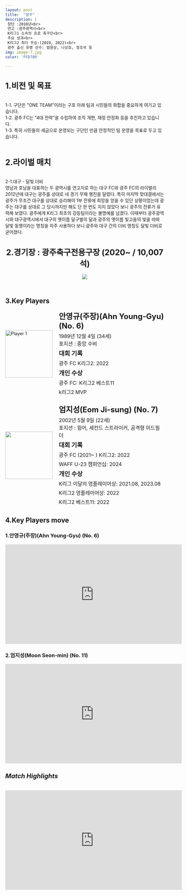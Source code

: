 ```yaml
---
layout: post
title:  "광주"
description: |
 창단 :2010년<br>
 연고 :광주광역시<br>
 K리그1 소속의 프로 축구단<br>
 주요 성과<br>
 K리그2 최다 우승:(2019, 2022)<br>
 광주 출신 유명 선수: 엄원상, 나상호, 정조국 등 
img: image-7.jpg
color: 'FFD700'

---
```

<html>
<head>
  <title>Hyundai Motors Jeonbuk</title>
  <style>
    .player-info {
      display: flex;
      align-items: center;
      margin-bottom: 20px;
    }
    .player-info img {
      width: 150px;
      height: 150px;
      margin-right: 20px;
    }
    .player-info h3 {
      font-size: 24px;
      margin: 0;
    }
    .player-info p {
      font-size: 16px;
      margin: 5px 0;
    }
    h1{
      font-size: 25px;
    }
  </style>
  <h1>1.비전 및 목표</h1><br>
   1-1. 구단은 "ONE TEAM"이라는 구호 아래 팀과 시민들의 화합을 중요하게 여기고 있습니다.  <br>
   1-2. 광주 FC는 "4대 전략"을 수립하여 조직 개편, 재정 안정화 등을 추진하고 있습니다. <br>
   1-3. 특히 시민들의 세금으로 운영되는 구단인 만큼 안정적인 팀 운영을 목표로 두고 있습니다.<br><br>
   <h1>2.라이벌 매치</h1><br>
    2-1.대구 - 달빛 더비<br>
    영남과 호남을 대표하는 두 광역시를 연고지로 하는 대구 FC와 광주 FC의 라이벌리<br>
    2012년에 대구는 광주를 상대로 네 경기 무패 행진을 달렸다. 특히 마지막 맞대결에서는 광주가 무조건 대구를 상대로 승리해야 1부 잔류에 희망을 얻을 수 있던 상황이었는데 광주는 대구를 상대로 그 당시까지만 해도 단 한 번도 지지 않았다 보니 광주의 잔류가 유력해 보였다. 광주에게 K리그 최초의 강등팀이라는 불명예를 넘겼다.
    이때부터 광주광역시와 대구광역시에서 대구의 옛이름 달구벌의 달과 광주의 옛이름 빛고을의 빛을 따와 달빛 동맹이라는 명칭을 자주 사용하다 보니 광주와 대구 간의 더비 명칭도 달빛 더비로 굳어졌다.<br>
</head>
<body>
  <header>
    <h1>2.경기장 : 광주축구전용구장 (2020~ / 10,007석)</h1>
    <img src="https://i.namu.wiki/i/9CUzS8HCJDrRJzlyHuh3J2FGaoy5bwJ7EBmh7s1QRNtQadHcdNyqXkaM1TpcfoK_5PEUd_4q850kbDfJtOltldfgt3xls_QfrfHIzgAHUQq2FzpoG_BhqqGK_CUG2NMLR9Q6ZMdZibgp1NVGvo_sZw.webp">
  </header>
  <main>
    <section>
      <h2>3.Key Players</h2>
      <div class="player-info">
        <img src="https://i.namu.wiki/i/YHZFykxNTM4Jf6wwVFTLws0uLrTn-5Byy6ZJ3t1epbJQ2a3LLwTDTc8Gcmg1Hw82ClNl_96ERaHgjd9hZmY5SHgPp3x4vx5V9BtYieZbqoyNinhwOXG40-EVcNetxsZGtio_CjN16EjgTUM7tL0IrQ.webp"
          alt="Player 1">
        <div>
          <h3>안영규(주장)(Ahn Young-Gyu) (No. 6)</h3> <p>1989년 12월 4일 (34세) <br> 포지션 : 중앙 수비</p>
          <p><strong style="font-size: 1.2em;">대회 기록</strong></p>
          <p>광주 FC K리그2: 2022</p>
          <p><strong style="font-size: 1.2em;">개인 수상</strong></p>
          <p>광주 FC: K리그2 베스트11</p>
          <p>k리그2 MVP</p>
        </div>
      </div>
      <div class="player-info">
        <img src="https://i.namu.wiki/i/E74ZoJBtA6Sbaym0r4dpxjTQxW33Uj0DxvWM2VNdftbjSbjAHwjZ2ryF18aVLDTh-2rA-2PzkwM0tqwLFhbHzmzlQQ5LuRDclAcsIvWUrUT5x95ixgV9GJLOcs4H3TRIoDuTqgLlWfNpalqvyoRjDQ.webp">
        <div>
          <h3>엄지성(Eom Ji-sung) (No. 7)</h3> <p>2002년 5월 9일 (22세) <br> 포지션 : 윙어, 세컨드 스트라이커, 공격형 미드필더</p>
          <p><strong style="font-size: 1.2em;">대회 기록</strong></p>
          <p>광주 FC (2021~ ) K리그2: 2022</p>
          <p>WAFF U-23 챔피언십: 2024</p>
          <p><strong style="font-size: 1.2em;">개인 수상</strong></p>
          <p>K리그 이달의 영플레이어상: 2021.08, 2023.08</p>
          <p>K리그2 영플레이어상: 2022</p>
          <p>K리그2 베스트11: 2022</p>
        </div>
      </div>
    </section>
    <section>
      <h2>4.Key Players move</h2>
      <h4>
      <h3>1.안영규(주장)(Ahn Young-Gyu) (No. 6)</h3>
      <iframe width="560" height="315" src="https://www.youtube.com/embed/_h4t60jPWLU" frameborder="0" allow="accelerometer; autoplay; encrypted-media; gyroscope; picture-in-picture" allowfullscreen></iframe>
      <h3>2.엄지성(Moon Seon-min) (No. 11)</h3>
      <iframe width="560" height="315" src="https://www.youtube.com/embed/ShLVlx6RSIY" frameborder="0" allow="accelerometer; autoplay; encrypted-media; gyroscope; picture-in-picture" allowfullscreen></iframe>
      </h4> 
    </section>
    <section>
      <h5 style="font-size: 20px;">Match Highlights</h5>
      <iframe width="560" height="315" src="https://www.youtube.com/embed/k7xesiMuAhw" frameborder="0"
        allow="accelerometer; autoplay; encrypted-media; gyroscope; picture-in-picture" allowfullscreen></iframe>
    </section>
  </main>
</body>
</html>